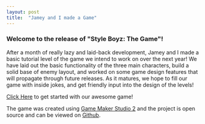 ```yaml
---
layout: post
title:  "Jamey and I made a Game"
---
```

### Welcome to the release of "Style Boyz: The Game"!

After a month of really lazy and laid-back development, Jamey and I made
a basic tutorial level of the game we intend to work on over the next year!
We have laid out the basic functionality of the three main characters, build
a solid base of enemy layout, and worked on some game design features that will
propagate through future releases. As it matures, we hope to fill our game with
inside jokes, and get friendly input into the design of the levels!

[Click Here](https://lukeshadler.tech/assets/Style%20Boyz%20The%20Game.exe) to get started with our awesome game!

The game was created using [Game Maker Studio 2](https://docs2.yoyogames.com/) and the project is open source
and can be viewed on [Github](https://github.com/Jameywags/style_boyz_the_game).
